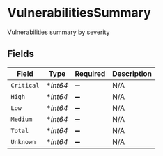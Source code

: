 # VulnerabilitiesSummary

Vulnerabilities summary by severity


## Fields

| Field              | Type               | Required           | Description        |
| ------------------ | ------------------ | ------------------ | ------------------ |
| `Critical`         | **int64*           | :heavy_minus_sign: | N/A                |
| `High`             | **int64*           | :heavy_minus_sign: | N/A                |
| `Low`              | **int64*           | :heavy_minus_sign: | N/A                |
| `Medium`           | **int64*           | :heavy_minus_sign: | N/A                |
| `Total`            | **int64*           | :heavy_minus_sign: | N/A                |
| `Unknown`          | **int64*           | :heavy_minus_sign: | N/A                |